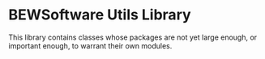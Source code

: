 # BEWSoftware Utils Library
This library contains classes whose packages are not yet large enough,
or important enough, to warrant their own modules.
